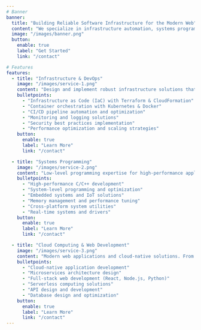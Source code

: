 ```yaml
---
# Banner
banner:
  title: "Building Reliable Software Infrastructure for the Modern Web"
  content: "We specialize in infrastructure automation, systems programming, cloud computing, and web development. Building robust, scalable solutions that power your business."
  image: "/images/banner.png"
  button:
    enable: true
    label: "Get Started"
    link: "/contact"

# Features
features:
  - title: "Infrastructure & DevOps"
    image: "/images/service-1.png"
    content: "Design and implement robust infrastructure solutions that scale with your business needs. From containerization to infrastructure as code."
    bulletpoints:
      - "Infrastructure as Code (IaC) with Terraform & CloudFormation"
      - "Container orchestration with Kubernetes & Docker"
      - "CI/CD pipeline automation and optimization"
      - "Monitoring and logging solutions"
      - "Security best practices implementation"
      - "Performance optimization and scaling strategies"
    button:
      enable: true
      label: "Learn More"
      link: "/contact"

  - title: "Systems Programming"
    image: "/images/service-2.png"
    content: "Low-level programming expertise for high-performance applications. From embedded systems to system-level optimizations."
    bulletpoints:
      - "High-performance C/C++ development"
      - "System-level programming and optimization"
      - "Embedded systems and IoT solutions"
      - "Memory management and performance tuning"
      - "Cross-platform system utilities"
      - "Real-time systems and drivers"
    button:
      enable: true
      label: "Learn More"
      link: "/contact"

  - title: "Cloud Computing & Web Development"
    image: "/images/service-3.png"
    content: "Modern web applications and cloud-native solutions. From microservices to full-stack web development."
    bulletpoints:
      - "Cloud-native application development"
      - "Microservices architecture design"
      - "Full-stack web development (React, Node.js, Python)"
      - "Serverless computing solutions"
      - "API design and development"
      - "Database design and optimization"
    button:
      enable: true
      label: "Learn More"
      link: "/contact"
---
```

